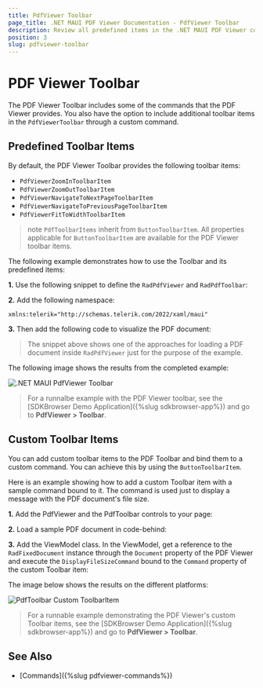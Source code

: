 ```yaml
---
title: PdfViewer Toolbar
page_title: .NET MAUI PDF Viewer Documentation - PdfViewer Toolbar
description: Review all predefined items in the .NET MAUI PDF Viewer control.
position: 3
slug: pdfviewer-toolbar
---
```


# PDF Viewer Toolbar

The PDF Viewer Toolbar includes some of the commands that the PDF Viewer provides. You also have the option to include additional toolbar items in the `PdfViewerToolbar` through a custom command.  

## Predefined Toolbar Items

By default, the PDF Viewer Toolbar provides the following toolbar items:

* `PdfViewerZoomInToolbarItem`
* `PdfViewerZoomOutToolbarItem`
* `PdfViewerNavigateToNextPageToolbarItem`
* `PdfViewerNavigateToPreviousPageToolbarItem`
* `PdfViewerFitToWidthToolbarItem`

>note `PdfToolbarItems` inherit from `ButtonToolbarItem`. All properties applicable for `ButtonToolbarItem` are available for the PDF Viewer toolbar items. 

The following example demonstrates how to use the Toolbar and its predefined items:

**1.** Use the following snippet to define the `RadPdfViewer` and `RadPdfToolbar`:

<snippet id='pdfviewer-toolbar-xaml'/>

**2.** Add the following namespace:

```XAML
xmlns:telerik="http://schemas.telerik.com/2022/xaml/maui"
```

**3.** Then add the following code to visualize the PDF document:

<snippet id='pdfviewer-toolbar'/>

>The snippet above shows one of the approaches for loading a PDF document inside `RadPdfViewer` just for the purpose of the example.

The following image shows the results from the completed example:

![.NET MAUI PdfViewer Toolbar](images/pdfviewer-toolbar.png "PDF Viewer Toolbar")

> For a runnalbe example with the PDF Viewer toolbar, see the [SDKBrowser Demo Application]({%slug sdkbrowser-app%}) and go to **PdfViewer > Toolbar**.

## Custom Toolbar Items

You can add custom toolbar items to the PDF Toolbar and bind them to a custom command. You can achieve this by using the `ButtonToolbarItem`.

Here is an example showing how to add a custom Toolbar item with a sample command bound to it. The command is used just to display a message with the PDF document's file size.

**1.** Add the PdfViewer and the PdfToolbar controls to your page:

<snippet id='pdfviewer-toolbar-customcommand-xaml' />

**2.** Load a sample PDF document in code-behind:

<snippet id='pdfviewer-toolbar-customcommand' />

**3.** Add the ViewModel class. In the ViewModel, get a reference to the `RadFixedDocument` instance through the `Document` property of the PDF Viewer and execute the `DisplayFileSizeCommand` bound to the `Command` property of the custom Toolbar item:

<snippet id='pdfviewer-toolbar-customcommand-vm' />

The image below shows the results on the different platforms:

![PdfToolbar Custom ToolbarItem](images/pdfviewer-toolbar-customitem.png)

> For a runnable example demonstrating the PDF Viewer's custom Toolbar items, see the [SDKBrowser Demo Application]({%slug sdkbrowser-app%}) and go to **PdfViewer > Toolbar**.

## See Also

- [Commands]({%slug pdfviewer-commands%})
